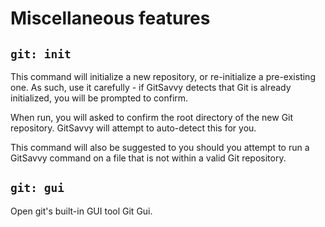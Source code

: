 # Miscellaneous features

## `git: init`

This command will initialize a new repository, or re-initialize a pre-existing one.  As such, use it carefully - if GitSavvy detects that Git is already initialized, you will be prompted to confirm.

When run, you will asked to confirm the root directory of the new Git repository.  GitSavvy will attempt to auto-detect this for you.

This command will also be suggested to you should you attempt to run a GitSavvy command on a file that is not within a valid Git repository.

## `git: gui`

Open git's built-in GUI tool Git Gui.
